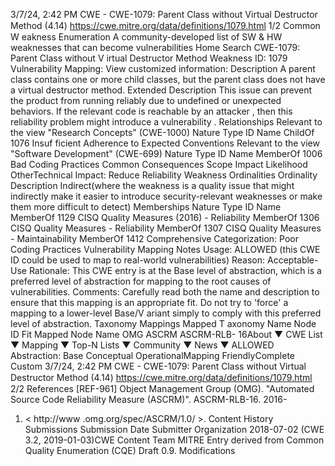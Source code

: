 3/7/24, 2:42 PM CWE - CWE-1079: Parent Class without Virtual Destructor Method (4.14)
https://cwe.mitre.org/data/deﬁnitions/1079.html 1/2
Common W eakness Enumeration
A community-developed list of SW & HW weaknesses that can become
vulnerabilities
Home Search
CWE-1079: Parent Class without V irtual Destructor Method
Weakness ID: 1079
Vulnerability Mapping: 
View customized information:
 Description
A parent class contains one or more child classes, but the parent class does not have a virtual destructor method.
 Extended Description
This issue can prevent the product from running reliably due to undefined or unexpected behaviors. If the relevant code is reachable
by an attacker , then this reliability problem might introduce a vulnerability .
 Relationships
 Relevant to the view "Research Concepts" (CWE-1000)
Nature Type ID Name
ChildOf 1076 Insuf ficient Adherence to Expected Conventions
 Relevant to the view "Software Development" (CWE-699)
Nature Type ID Name
MemberOf 1006 Bad Coding Practices
 Common Consequences
Scope Impact Likelihood
OtherTechnical Impact: Reduce Reliability
 Weakness Ordinalities
Ordinality Description
Indirect(where the weakness is a quality issue that might indirectly make it easier to introduce security-relevant weaknesses or make
them more difficult to detect)
 Memberships
Nature Type ID Name
MemberOf 1129 CISQ Quality Measures (2016) - Reliability
MemberOf 1306 CISQ Quality Measures - Reliability
MemberOf 1307 CISQ Quality Measures - Maintainability
MemberOf 1412 Comprehensive Categorization: Poor Coding Practices
 Vulnerability Mapping Notes
Usage: ALLOWED (this CWE ID could be used to map to real-world vulnerabilities)
Reason: Acceptable-Use
Rationale:
This CWE entry is at the Base level of abstraction, which is a preferred level of abstraction for mapping to the root causes of
vulnerabilities.
Comments:
Carefully read both the name and description to ensure that this mapping is an appropriate fit. Do not try to 'force' a mapping to a
lower-level Base/V ariant simply to comply with this preferred level of abstraction.
 Taxonomy Mappings
Mapped T axonomy Name Node ID Fit Mapped Node Name
OMG ASCRM ASCRM-RLB-
16About ▼ CWE List ▼ Mapping ▼ Top-N Lists ▼ Community ▼ News ▼
ALLOWED
Abstraction: Base
Conceptual OperationalMapping
FriendlyComplete Custom
3/7/24, 2:42 PM CWE - CWE-1079: Parent Class without Virtual Destructor Method (4.14)
https://cwe.mitre.org/data/deﬁnitions/1079.html 2/2
 References
[REF-961] Object Management Group (OMG). "Automated Source Code Reliability Measure (ASCRM)". ASCRM-RLB-16. 2016-
01. < http://www .omg.org/spec/ASCRM/1.0/ >.
 Content History
 Submissions
Submission Date Submitter Organization
2018-07-02
(CWE 3.2, 2019-01-03)CWE Content Team MITRE
Entry derived from Common Quality Enumeration (CQE) Draft 0.9.
 Modifications
